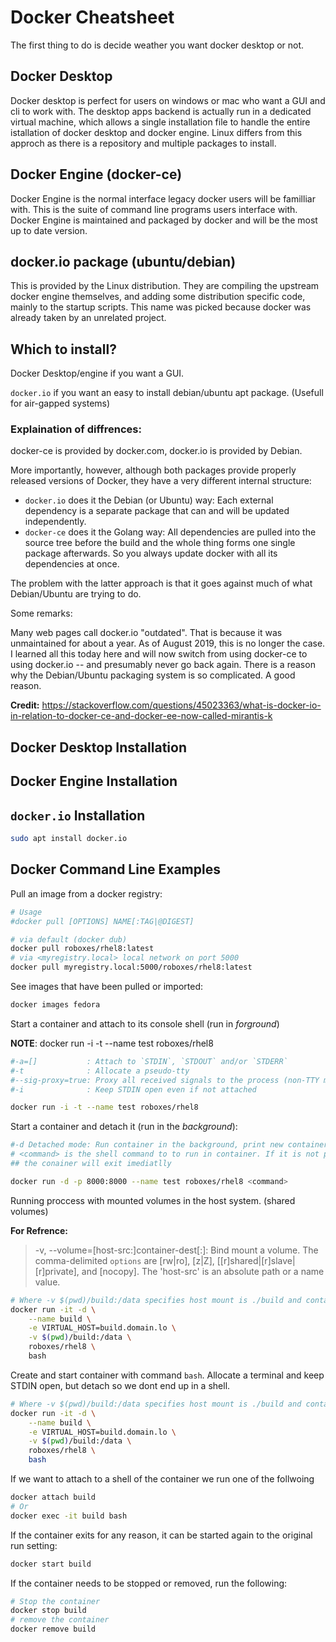 # Docker Cheatsheet
The first thing to do is decide weather you want docker desktop or not. 

## Docker Desktop

Docker desktop is perfect for users on windows or mac who want a GUI and cli to work with. The desktop apps backend is actually run in a dedicated virtual machine, which allows a single installation file to handle the entire istallation of docker desktop and docker engine. Linux differs from this approch as there is a repository and multiple packages to install.

## Docker Engine (docker-ce)

Docker Engine is the normal interface legacy docker users will be familliar with. This is the suite of command line programs users interface with. Docker Engine is maintained and packaged by docker and will be the most up to date version.

## docker.io package (ubuntu/debian)

This is provided by the Linux distribution. They are compiling the upstream docker engine themselves, and adding some distribution specific code, mainly to the startup scripts. This name was picked because docker was already taken by an unrelated project. 


## Which to install?
Docker Desktop/engine if you want a GUI. 

`docker.io` if you want an easy to install debian/ubuntu apt package. (Usefull for air-gapped systems)

### Explaination of diffrences:

docker-ce is provided by docker.com, docker.io is provided by Debian.

More importantly, however, although both packages provide properly released versions of Docker, they have a very different internal structure:

* `docker.io` does it the Debian (or Ubuntu) way: Each external dependency is a separate package that can and will be updated independently.
* `docker-ce` does it the Golang way: All dependencies are pulled into the source tree before the build and the whole thing forms one single package afterwards. So you always update docker with all its dependencies at once.

The problem with the latter approach is that it goes against much of what Debian/Ubuntu are trying to do.

Some remarks:

Many web pages call docker.io "outdated". That is because it was unmaintained for about a year. As of August 2019, this is no longer the case.
I learned all this today here and will now switch from using docker-ce to using docker.io -- and presumably never go back again.
There is a reason why the Debian/Ubuntu packaging system is so complicated. A good reason.

**Credit:** https://stackoverflow.com/questions/45023363/what-is-docker-io-in-relation-to-docker-ce-and-docker-ee-now-called-mirantis-k


## Docker Desktop Installation

## Docker Engine Installation

## `docker.io` Installation

```bash
sudo apt install docker.io
```



## Docker Command Line Examples

Pull an image from a docker registry:

```bash
# Usage
#docker pull [OPTIONS] NAME[:TAG|@DIGEST]

# via default (docker dub)
docker pull roboxes/rhel8:latest
# via <myregistry.local> local network on port 5000
docker pull myregistry.local:5000/roboxes/rhel8:latest
```

See images that have been pulled or imported:

```bash
docker images fedora
```

Start a container and attach to its console shell (run in _forground_)

**NOTE**: docker run -i -t --name test roboxes/rhel8

```bash
#-a=[]           : Attach to `STDIN`, `STDOUT` and/or `STDERR`
#-t              : Allocate a pseudo-tty
#--sig-proxy=true: Proxy all received signals to the process (non-TTY mode only)
#-i              : Keep STDIN open even if not attached

docker run -i -t --name test roboxes/rhel8
```

Start a container and detach it (run in the _background_):

```bash
#-d Detached mode: Run container in the background, print new container id
# <command> is the shell command to to run in container. If it is not present,
## the conainer will exit imediatlly

docker run -d -p 8000:8000 --name test roboxes/rhel8 <command> 
```

Running proccess with mounted volumes in the host system. (shared volumes)

__For Refrence:__

> -v, --volume=[host-src:]container-dest[:<options>]: Bind mount a volume.
> The comma-delimited `options` are [rw|ro], [z|Z],
> [[r]shared|[r]slave|[r]private], and [nocopy].
> The 'host-src' is an absolute path or a name value.

```bash
# Where -v $(pwd)/build:/data specifies host mount is ./build and container mount is at /data
docker run -it -d \
    --name build \
    -e VIRTUAL_HOST=build.domain.lo \
    -v $(pwd)/build:/data \
    roboxes/rhel8 \
    bash   
```


Create and start container with command `bash`. Allocate a terminal and keep STDIN open, 
but detach so we dont end up in a shell. 
```bash
# Where -v $(pwd)/build:/data specifies host mount is ./build and container mount is at /data
docker run -it -d \
    --name build \
    -e VIRTUAL_HOST=build.domain.lo \
    -v $(pwd)/build:/data \
    roboxes/rhel8 \ 
    bash

```

If we want to attach to a shell of the container we run one of the follwoing

```bash
docker attach build
# Or
docker exec -it build bash
```

If the container exits for any reason, it can be started again to the original run setting:

```bash
docker start build
```

If the container needs to be stopped or removed, run the following:

```bash
# Stop the container
docker stop build
# remove the container
docker remove build
```







